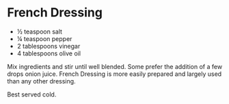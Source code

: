 # French Dressing

- ½ teaspoon salt
- ¼ teaspoon pepper
- 2 tablespoons vinegar
- 4 tablespoons olive oil

Mix ingredients and stir until well blended. Some prefer the addition of a few drops onion juice. 
French Dressing is more easily prepared and largely used than any other dressing.

Best served cold.
